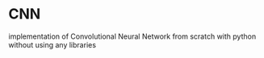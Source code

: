 # CNN
implementation of Convolutional Neural Network from scratch with python without using any libraries
